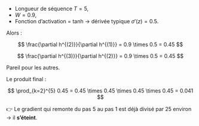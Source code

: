 * Longueur de séquence $T = 5$,
* $W = 0.9$,
* Fonction d’activation = tanh → dérivée typique $\sigma'(z) = 0.5$.

Alors :

$$
\frac{\partial h^{(2)}}{\partial h^{(1)}} = 0.9 \times 0.5 = 0.45
$$

$$
\frac{\partial h^{(3)}}{\partial h^{(2)}} = 0.9 \times 0.5 = 0.45
$$

Pareil pour les autres.

Le produit final :

$$
\prod_{k=2}^{5} 0.45 = 0.45 \times 0.45 \times 0.45 \times 0.45 = 0.041
$$

👉 Le gradient qui remonte du pas 5 au pas 1 est déjà divisé par 25 environ → il **s’éteint**.